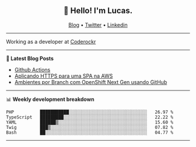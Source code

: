 <h2 align="center">👋 Hello! I'm Lucas.</h2>
<p align="center">
  <a href="https://www.lucassabreu.net.br/">Blog</a> •
  <a href="https://twitter.com/lucassabreu">Twitter</a> •
  <a href="https://www.linkedin.com/in/lucassantosabreu/">Linkedin</a>
</p>

---

Working as a developer at [Coderockr](https://github.com/Coderockr)

---

**📝 Latest Blog Posts**

<!-- BLOG-POST-LIST:START -->
- [Github Actions](https://www.lucassabreu.net.br/post/github-actions/)
- [Aplicando HTTPS para uma SPA na AWS](https://www.lucassabreu.net.br/post/aplicando-https-para-uma-spa-na-aws/)
- [Ambientes por Branch com OpenShift Next Gen usando GitHub](https://www.lucassabreu.net.br/post/ambientes-por-branch-com-openshift-next-gen-usando-github/)
<!-- BLOG-POST-LIST:END -->

---

📊 **Weekly development breakdown**
<!--START_SECTION:waka-->
```text
PHP          ███████████░░░░░░░░░░░░░░░░░░░░░░░░░░░░░░   26.97 % 
TypeScript   █████████░░░░░░░░░░░░░░░░░░░░░░░░░░░░░░░░   22.22 % 
YAML         ██████▒░░░░░░░░░░░░░░░░░░░░░░░░░░░░░░░░░░   15.60 % 
Twig         ███▒░░░░░░░░░░░░░░░░░░░░░░░░░░░░░░░░░░░░░   07.82 % 
Bash         ██░░░░░░░░░░░░░░░░░░░░░░░░░░░░░░░░░░░░░░░   04.77 % 
```
<!--END_SECTION:waka-->

---
